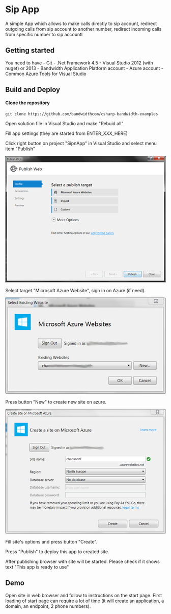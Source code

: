 # Sip App

A simple App  which allows to make calls directly to sip account, redirect outgoing calls from sip account to another number, redirect incoming calls from specific number to sip accountl


## Getting started
You need to have
    - Git
    - .Net Framework 4.5
    - Visual Studio 2012 (with nuget) or 2013
    - Bandwidth Application Platform account
    - Azure account
    - Common Azure Tools for Visual Studio


## Build and Deploy

#### Clone the repository

```console
git clone https://github.com/bandwidthcom/csharp-bandwidth-examples
```
Open solution file in Visual Studio and make "Rebuid all"

Fill app settings (they are started from ENTER_XXX_HERE)

Click right button on project "SipnApp" in Visual Studio and select menu item "Publish"

![](/images/select-target.png)

Select target "Microsoft Azure Website", sign in on Azure (if need).

![](/images/select-site.png)

Press button "New" to create new site on azure.

![](/images/new-site.png)

Fill site's options and press button "Create".

Press "Publish" to deploy this app to created site.

After publishing browser with site will be started. Please check if it shows text "This app is ready to use"




## Demo

Open site in web browser and follow to instructions on the start page.
First loading of start page can require a lot of time (it will create an application, a domain, an endpoint, 2 phone numbers).
